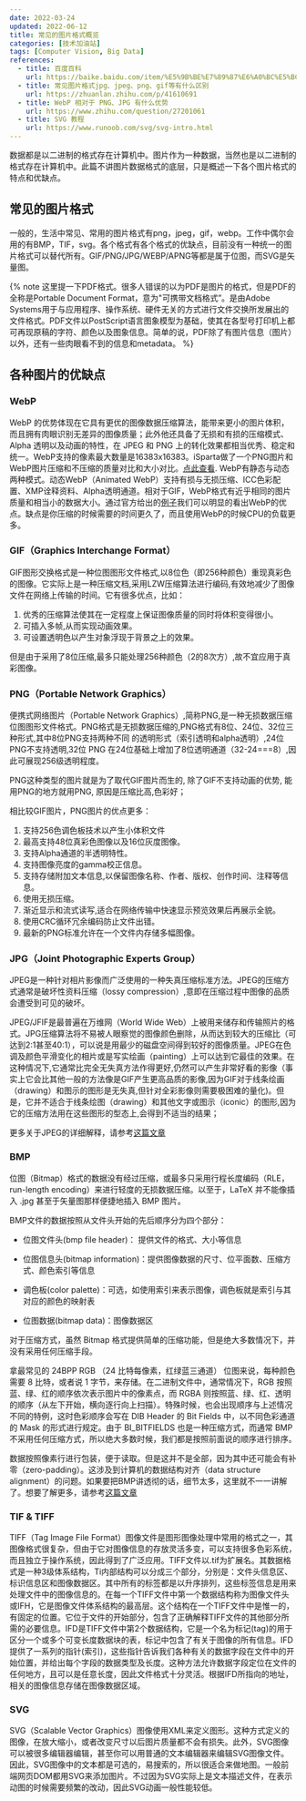 ```yaml
---
date: 2022-03-24
updated: 2022-06-12
title: 常见的图片格式概览
categories: [技术加油站]
tags: [Computer Vision, Big Data]
references: 
  - title: 百度百科
    url: https://baike.baidu.com/item/%E5%9B%BE%E7%89%87%E6%A0%BC%E5%BC%8F/381122
  - title: 常见图片格式jpg、jpeg、png、gif等有什么区别
    url: https://zhuanlan.zhihu.com/p/41610691
  - title: WebP 相对于 PNG、JPG 有什么优势
    url: https://www.zhihu.com/question/27201061
  - title: SVG 教程
    url: https://www.runoob.com/svg/svg-intro.html
---
```


数据都是以二进制的格式存在计算机中。图片作为一种数据，当然也是以二进制的格式存在计算机中。此篇不讲图片数据格式的底层，只是概述一下各个图片格式的特点和优缺点。

<!-- more -->

## 常见的图片格式

一般的，生活中常见、常用的图片格式有png，jpeg，gif，webp。工作中偶尔会用的有BMP，TIF，svg。各个格式有各个格式的优缺点，目前没有一种统一的图片格式可以替代所有。GIF/PNG/JPG/WEBP/APNG等都是属于位图，而SVG是矢量图。

{% note 这里提一下PDF格式。很多人错误的以为PDF是图片的格式，但是PDF的全称是Portable Document Format，意为"可携带文档格式”。是由Adobe Systems用于与应用程序、操作系统、硬件无关的方式进行文件交换所发展出的文件格式。PDF文件以PostScript语言图象模型为基础，使其在各型号打印机上都可再现原稿的字符、颜色以及图象信息。简单的说，PDF除了有图片信息（图片）以外，还有一些肉眼看不到的信息和metadata。 %}

## 各种图片的优缺点

### WebP

WebP 的优势体现在它具有更优的图像数据压缩算法，能带来更小的图片体积，而且拥有肉眼识别无差异的图像质量；此外他还具备了无损和有损的压缩模式、Alpha 透明以及动画的特性，在 JPEG 和 PNG 上的转化效果都相当优秀、稳定和统一。WebP支持的像素最大数量是16383x16383。iSparta做了一个PNG图片和WebP图片压缩和不压缩的质量对比和大小对比。[点此查看](https://isparta.github.io/compare-webp/index.html#12345). WebP有静态与动态两种模式。动态WebP（Animated WebP）支持有损与无损压缩、ICC色彩配置、XMP诠释资料、Alpha透明通道。相对于GIF，WebP格式有近乎相同的图片质量和相当小的数据大小。通过官方给出的[例子](https://isparta.github.io/compare-webp/index_a.html#12)我们可以明显的看出WebP的优点。缺点是你压缩的时候需要的时间更久了，而且使用WebP的时候CPU的负载更多。

### GIF（Graphics Interchange Format）

GIF图形交换格式是一种位图图形文件格式,以8位色（即256种颜色）重现真彩色的图像。它实际上是一种压缩文档,采用LZW压缩算法进行编码,有效地减少了图像文件在网络上传输的时间。它有很多优点，比如：

1. 优秀的压缩算法使其在一定程度上保证图像质量的同时将体积变得很小。
2. 可插入多帧,从而实现动画效果。
3. 可设置透明色以产生对象浮现于背景之上的效果。

但是由于采用了8位压缩,最多只能处理256种颜色（2的8次方）,故不宜应用于真彩图像。

### PNG（Portable Network Graphics）

便携式网络图片（Portable Network Graphics）,简称PNG,是一种无损数据压缩位图图形文件格式。PNG格式是无损数据压缩的,PNG格式有8位、24位、32位三种形式,其中8位PNG支持两种不同 的透明形式（索引透明和alpha透明）,24位PNG不支持透明,32位 PNG 在24位基础上增加了8位透明通道（32-24===8）,因此可展现256级透明程度。

PNG这种类型的图片就是为了取代GIF图片而生的, 除了GIF不支持动画的优势, 能用PNG的地方就用PNG, 原因是压缩比高,色彩好；

相比较GIF图片，PNG图片的优点更多：

1. 支持256色调色板技术以产生小体积文件
2. 最高支持48位真彩色图像以及16位灰度图像。
3. 支持Alpha通道的半透明特性。
4. 支持图像亮度的gamma校正信息。
5. 支持存储附加文本信息,以保留图像名称、作者、版权、创作时间、注释等信息。
6. 使用无损压缩。
7. 渐近显示和流式读写,适合在网络传输中快速显示预览效果后再展示全貌。
8. 使用CRC循环冗余编码防止文件出错。
9. 最新的PNG标准允许在一个文件内存储多幅图像。

### JPG（Joint Photographic Experts Group）

JPEG是一种针对相片影像而广泛使用的一种失真压缩标准方法。JPEG的压缩方式通常是破坏性资料压缩（lossy compression）,意即在压缩过程中图像的品质会遭受到可见的破坏。

JPEG/JFIF是最普遍在万维网（World Wide Web）上被用来储存和传输照片的格式。JPG压缩算法将不易被人眼察觉的图像颜色删除，从而达到较大的压缩比（可达到2:1甚至40:1），可以说是用最少的磁盘空间得到较好的图像质量。JPEG在色调及颜色平滑变化的相片或是写实绘画（painting）上可以达到它最佳的效果。在这种情况下,它通常比完全无失真方法作得更好,仍然可以产生非常好看的影像（事实上它会比其他一般的方法像是GIF产生更高品质的影像,因为GIF对于线条绘画（drawing）和图示的图形是无失真,但针对全彩影像则需要极困难的量化)。但是，它并不适合于线条绘图（drawing）和其他文字或图示（iconic）的图形,因为它的压缩方法用在这些图形的型态上,会得到不适当的结果；

更多关于JPEG的详细解释，请参考[这篇文章](https://www.jianshu.com/p/f5557c0e689e)

### BMP

位图（Bitmap）格式的数据没有经过压缩，或最多只采用行程长度编码（RLE，run-length encoding）来进行轻度的无损数据压缩。以至于，LaTeX 并不能像插入 .jpg 甚至于矢量图那样便捷地插入 BMP 图片。

BMP文件的数据按照从文件头开始的先后顺序分为四个部分：

- 位图文件头(bmp file header)：  提供文件的格式、大小等信息

- 位图信息头(bitmap information)：提供图像数据的尺寸、位平面数、压缩方式、颜色索引等信息

- 调色板(color palette)：可选，如使用索引来表示图像，调色板就是索引与其对应的颜色的映射表

- 位图数据(bitmap data)：图像数据区

对于压缩方式，虽然 Bitmap 格式提供简单的压缩功能，但是绝大多数情况下，并没有采用任何压缩手段。

拿最常见的 24BPP RGB （24 比特每像素，红绿蓝三通道） 位图来说，每种颜色需要 8 比特，或者说 1 字节，来存储。在二进制文件中，通常情况下，RGB 按照蓝、绿、红的顺序依次表示图片中的像素点，而 RGBA 则按照蓝、绿、红、透明的顺序（从左下开始，横向逐行向上扫描）。特殊时候，也会出现顺序与上述情况不同的特例，这时色彩顺序会写在 DIB Header 的 Bit Fields 中，以不同色彩通道的 Mask 的形式进行规定。由于 BI_BITFIELDS 也是一种压缩方式，而通常 BMP 不采用任何压缩方式，所以绝大多数时候，我们都是按照前面说的顺序进行排序。

数据按照像素行进行包装，便于读取。但是这并不是全部，因为其中还可能会有补零（zero-padding）。这涉及到计算机的数据结构对齐（data structure alignment）的问题。如果要把BMP讲透彻的话，细节太多，这里就不一一讲解了。想要了解更多，请参考[这篇文章](https://zhuanlan.zhihu.com/p/25119530)

### TIF & TIFF

TIFF（Tag Image File Format）图像文件是图形图像处理中常用的格式之一，其图像格式很复杂，但由于它对图像信息的存放灵活多变，可以支持很多色彩系统，而且独立于操作系统，因此得到了广泛应用。TIFF文件以.tif为扩展名。其数据格式是一种3级体系结构，Ti内部结构可以分成三个部分，分别是：文件头信息区、标识信息区和图像数据区。其中所有的标签都是以升序排列，这些标签信息是用来处理文件中的图像信息的。在每一个TIFF文件中第一个数据结构称为图像文件头或IFH，它是图像文件体系结构的最高层。这个结构在一个TIFF文件中是惟一的，有固定的位置。它位于文件的开始部分，包含了正确解释TIFF文件的其他部分所需的必要信息。IFD是TIFF文件中第2个数据结构，它是一个名为标记(tag)的用于区分一个或多个可变长度数据块的表，标记中包含了有关于图像的所有信息。IFD提供了一系列的指针(索引)，这些指针告诉我们各种有关的数据字段在文件中的开始位置，并给出每个字段的数据类型及长度。这种方法允许数据字段定位在文件的任何地方，且可以是任意长度，因此文件格式十分灵活。根据IFD所指向的地址，相关的图像信息存储在图像数据区域。

### SVG

SVG（Scalable Vector Graphics）图像使用XML来定义图形。这种方式定义的图像，在放大缩小，或者改变尺寸以后图片质量都不会有损失。此外，SVG图像可以被很多编辑器编辑，甚至你可以用普通的文本编辑器来编辑SVG图像文件。因此，SVG图像中的文本都是可选的，易搜索的，所以很适合来做地图。一般前端网页DOM都用SVG来添加图片。不过因为SVG实际上是文本描述文件，在表示动图的时候需要频繁的改动，因此SVG动画一般性能较低。


